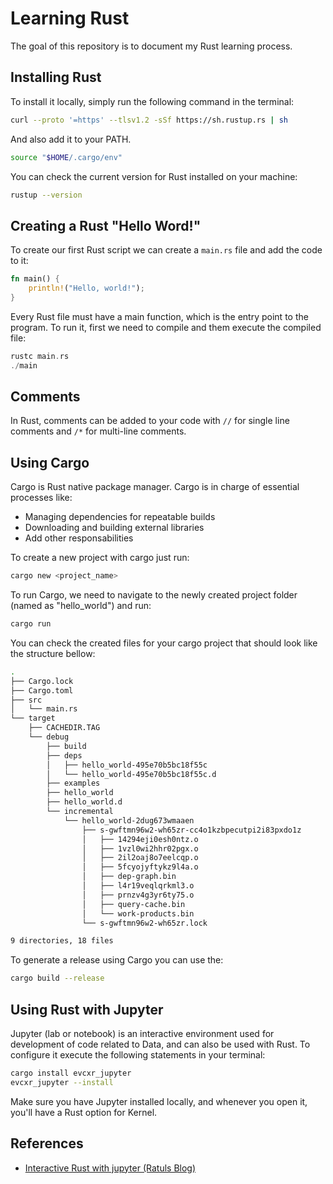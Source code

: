 # Learning Rust
The goal of this repository is to document my Rust learning process.

## Installing Rust
To install it locally, simply run the following command in the terminal:
```bash
curl --proto '=https' --tlsv1.2 -sSf https://sh.rustup.rs | sh
```

And also add it to your PATH.
```bash
source "$HOME/.cargo/env"
```

You can check the current version for Rust installed on your machine:
```bash
rustup --version
```

## Creating a Rust "Hello Word!"
To create our first Rust script we can create a `main.rs` file and add the code to it:
```rust
fn main() {
    println!("Hello, world!");
}
```

Every Rust file must have a main function, which is the entry point to the program.
To run it, first we need to compile and them execute the compiled file:
```rust
rustc main.rs
./main
```

## Comments
In Rust, comments can be added to your code with `//` for single line comments and `/*` for multi-line comments.

## Using Cargo
Cargo is Rust native package manager. Cargo is in charge of essential processes like:
- Managing dependencies for repeatable builds
- Downloading and building external libraries
- Add other responsabilities

To create a new project with cargo just run:
```bash
cargo new <project_name>
```
 
To run Cargo, we need to navigate to the newly created project folder (named as "hello_world") and run:
```bash
cargo run
```
You can check the created files for your cargo project that should look like the structure bellow:
```bash
.
├── Cargo.lock
├── Cargo.toml
├── src
│   └── main.rs
└── target
    ├── CACHEDIR.TAG
    └── debug
        ├── build
        ├── deps
        │   ├── hello_world-495e70b5bc18f55c
        │   └── hello_world-495e70b5bc18f55c.d
        ├── examples
        ├── hello_world
        ├── hello_world.d
        └── incremental
            └── hello_world-2dug673wmaaen
                ├── s-gwftmn96w2-wh65zr-cc4o1kzbpecutpi2i83pxdo1z
                │   ├── 14294eji0esh0ntz.o
                │   ├── 1vzl0wi2hhr02pgx.o
                │   ├── 2il2oaj8o7eelcqp.o
                │   ├── 5fcyojyftykz9l4a.o
                │   ├── dep-graph.bin
                │   ├── l4r19veqlqrkml3.o
                │   ├── prnzv4g3yr6ty75.o
                │   ├── query-cache.bin
                │   └── work-products.bin
                └── s-gwftmn96w2-wh65zr.lock

9 directories, 18 files
```
To generate a release using Cargo you can use the:
```bash
cargo build --release
```

## Using Rust with Jupyter
Jupyter (lab or notebook) is an interactive environment used for development of code related to Data, and can also be used with Rust. To configure it execute the following statements in your terminal:
```bash
cargo install evcxr_jupyter
evcxr_jupyter --install
```
Make sure you have Jupyter installed locally, and whenever you open it, you'll have a Rust option for Kernel.

## References
- [Interactive Rust with jupyter (Ratuls Blog)](https://ratulmaharaj.com/posts/interactive-rust-with-jupyter-notebooks/)
